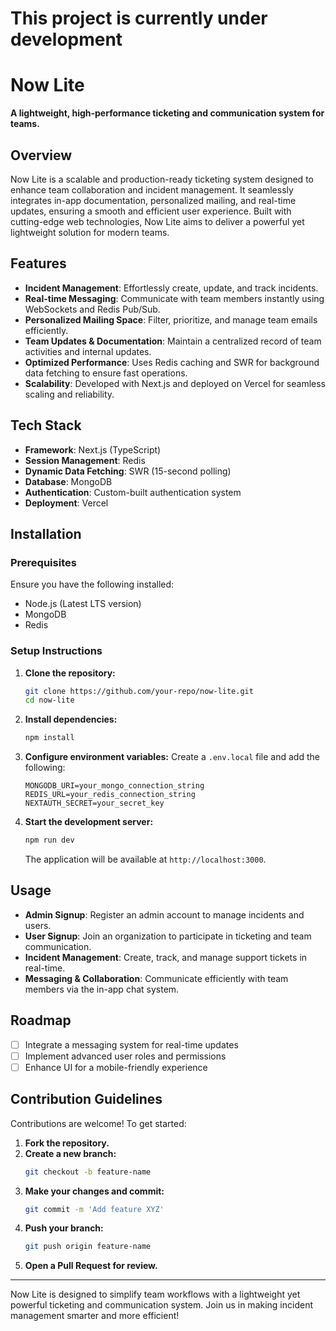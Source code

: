 
# This project is currently under development

# Now Lite
**A lightweight, high-performance ticketing and communication system for teams.**

## Overview
Now Lite is a scalable and production-ready ticketing system designed to enhance team collaboration and incident management. It seamlessly integrates in-app documentation, personalized mailing, and real-time updates, ensuring a smooth and efficient user experience. Built with cutting-edge web technologies, Now Lite aims to deliver a powerful yet lightweight solution for modern teams.

## Features
- **Incident Management**: Effortlessly create, update, and track incidents.
- **Real-time Messaging**: Communicate with team members instantly using WebSockets and Redis Pub/Sub.
- **Personalized Mailing Space**: Filter, prioritize, and manage team emails efficiently.
- **Team Updates & Documentation**: Maintain a centralized record of team activities and internal updates.
- **Optimized Performance**: Uses Redis caching and SWR for background data fetching to ensure fast operations.
- **Scalability**: Developed with Next.js and deployed on Vercel for seamless scaling and reliability.

## Tech Stack
- **Framework**: Next.js (TypeScript)
- **Session Management**: Redis
- **Dynamic Data Fetching**: SWR (15-second polling)
- **Database**: MongoDB
- **Authentication**: Custom-built authentication system
- **Deployment**: Vercel

## Installation
### Prerequisites
Ensure you have the following installed:
- Node.js (Latest LTS version)
- MongoDB
- Redis

### Setup Instructions
1. **Clone the repository:**
   ```sh
   git clone https://github.com/your-repo/now-lite.git
   cd now-lite
   ```
2. **Install dependencies:**
   ```sh
   npm install
   ```
3. **Configure environment variables:**
   Create a `.env.local` file and add the following:
   ```env
   MONGODB_URI=your_mongo_connection_string
   REDIS_URL=your_redis_connection_string
   NEXTAUTH_SECRET=your_secret_key
   ```
4. **Start the development server:**
   ```sh
   npm run dev
   ```
   The application will be available at `http://localhost:3000`.

## Usage
- **Admin Signup**: Register an admin account to manage incidents and users.
- **User Signup**: Join an organization to participate in ticketing and team communication.
- **Incident Management**: Create, track, and manage support tickets in real-time.
- **Messaging & Collaboration**: Communicate efficiently with team members via the in-app chat system.

## Roadmap
- [ ] Integrate a messaging system for real-time updates
- [ ] Implement advanced user roles and permissions
- [ ] Enhance UI for a mobile-friendly experience

## Contribution Guidelines
Contributions are welcome! To get started:
1. **Fork the repository.**
2. **Create a new branch:**
   ```sh
   git checkout -b feature-name
   ```
3. **Make your changes and commit:**
   ```sh
   git commit -m 'Add feature XYZ'
   ```
4. **Push your branch:**
   ```sh
   git push origin feature-name
   ```
5. **Open a Pull Request for review.**

---
Now Lite is designed to simplify team workflows with a lightweight yet powerful ticketing and communication system. Join us in making incident management smarter and more efficient!


